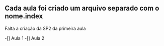 <h2> Cada aula foi criado um arquivo separado com o nome.index </h2>



<p> Falta a criação da SP2 da primeira aula </p>

-[] Aula 1
-[] Aula 2
